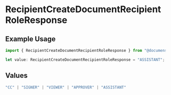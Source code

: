 # RecipientCreateDocumentRecipientRoleResponse

## Example Usage

```typescript
import { RecipientCreateDocumentRecipientRoleResponse } from "@documenso/sdk-typescript/models/operations";

let value: RecipientCreateDocumentRecipientRoleResponse = "ASSISTANT";
```

## Values

```typescript
"CC" | "SIGNER" | "VIEWER" | "APPROVER" | "ASSISTANT"
```